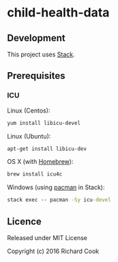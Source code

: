 # child-health-data

## Development

This project uses [Stack][stack].

## Prerequisites

### ICU

Linux (Centos):

```bash
yum install libicu-devel
```

Linux (Ubuntu):

```bash
apt-get install libicu-dev
```

OS X (with [Homebrew][homebrew]):

```bash
brew install icu4c
```

Windows (using [pacman][pacman] in Stack):

```cmd
stack exec -- pacman -Sy icu-devel
```

## Licence

Released under MIT License

Copyright (c) 2016 Richard Cook

[homebrew]: http://brew.sh/
[pacman]: https://wiki.archlinux.org/index.php/pacman
[stack]: https://haskellstack.org/
